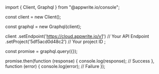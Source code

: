 import { Client, Graphql } from "@appwrite.io/console";

const client = new Client();

const graphql = new Graphql(client);

client
    .setEndpoint('https://cloud.appwrite.io/v1') // Your API Endpoint
    .setProject('5df5acd0d48c2') // Your project ID
;

const promise = graphql.query({});

promise.then(function (response) {
    console.log(response); // Success
}, function (error) {
    console.log(error); // Failure
});